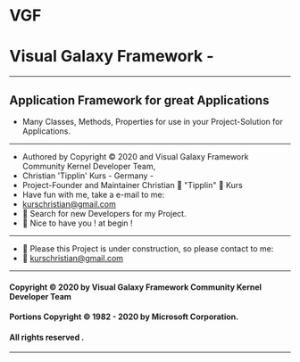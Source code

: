 # VGF
# Visual Galaxy Framework -
----
Application Framework for great Applications
----
- Many Classes, Methods, Properties for use in your Project-Solution for Applications.
----
- Authored by Copyright © 2020 and  Visual Galaxy Framework Community Kernel Developer Team,
- Christian 'Tipplin' Kurs - Germany - 
- Project-Founder and Maintainer Christian 🧑 "Tipplin" 🧑 Kurs
- Have fun with me, take a e-mail to me:
- kurschristian@gmail.com
- 🧑 Search for new Developers for my Project.
- 🧑 Nice to have you ! at begin !
----
- 🧑 Please this Project is under construction, so please contact to me:
- 🧑 kurschristian@gmail.com
----
#### Copyright © 2020 by  Visual Galaxy Framework Community Kernel Developer Team
#### Portions Copyright © 1982 - 2020 by Microsoft Corporation.
#### All rights reserved .
---- 
 
